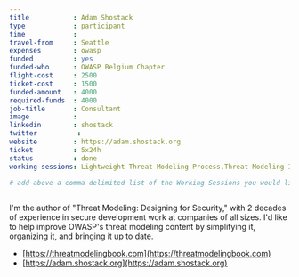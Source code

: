 ```yaml
---
title           : Adam Shostack
type            : participant
time            :
travel-from     : Seattle
expenses        : owasp
funded          : yes
funded-who      : OWASP Belgium Chapter
flight-cost     : 2500
ticket-cost     : 1500
funded-amount   : 4000
required-funds  : 4000
job-title       : Consultant
image           :
linkedin        : shostack
twitter          :
website         : https://adam.shostack.org
ticket          : 5x24h
status          : done
working-sessions: Lightweight Threat Modeling Process,Threat Modeling IoT Devices,Threat Modeling Owasp Pages,Threat Modeling Templates,Threat Modeling Where do I Start?,Threat Modeling Scaling,Security Champions Threat Modeling, Visit Bletchley Park, Threat Modeling Diagramming Techniques, Threat Modeling OWASP Pages, Security Guidance and Feedback in IDE, TM - What is Juice Shop, TM - What can go wrong with Juice Shop?, TM - What to do about Juice Shop?, Hands on Threat Modeling Juice Shop (Architecture), Hands on Threat Modeling Juice Shop (Deployment & Operations), Hands on Threat Modeling Juice Shop (New features), Hands on Threat Modeling Juice Shop (Purchase workflow), https://owaspsummit.org/Working-Sessions/Threat-Model/Hands-on-TM-JuiceShop-5.html

# add above a comma delimited list of the Working Sessions you would like to attend (use the session's title)
---
```


I'm the author of "Threat Modeling: Designing for Security," with 2 decades of experience in secure development work at companies of all sizes.  I'd like to help improve OWASP's threat modeling content by simplifying it, organizing it, and bringing it up to date.

- [https://threatmodelingbook.com](https://threatmodelingbook.com)
- [https://adam.shostack.org](https://adam.shostack.org)
